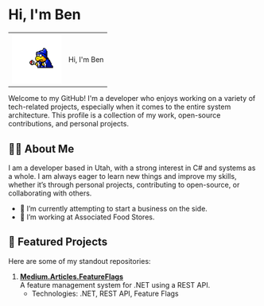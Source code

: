 # Hi, I'm Ben 

<table>
  <tr>
    <td><img src="./images/kamek.gif" width="100" /></td>
    <td>Hi, I'm Ben</td>
  </tr>
</table>

Welcome to my GitHub! I'm a developer who enjoys working on a variety of tech-related projects, especially when it comes to the entire system architecture. This profile is a collection of my work, open-source contributions, and personal projects.

## 👨‍💻 About Me
I am a developer based in Utah, with a strong interest in C# and systems as a whole. I am always eager to learn new things and improve my skills, whether it’s through personal projects, contributing to open-source, or collaborating with others.

- 🌱 I’m currently attempting to start a business on the side.
- 💼 I’m working at Associated Food Stores.

## 🌟 Featured Projects

Here are some of my standout repositories:

1. [**Medium.Articles.FeatureFlags**](https://github.com/BenBurge/Medium.Articles.FeatureFlags)  
   A feature management system for .NET using a REST API.  
   - Technologies: .NET, REST API, Feature Flags
